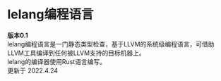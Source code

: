 # lelang编程语言

**版本0.1**  
lelang编程语言是一门静态类型检查，基于LLVM的系统级编程语言，可借助LLVM工具编译到任何被LLVM支持的目标机器上。  
lelang的编译器使用Rust语言编写。  
更新于 2022.4.24
